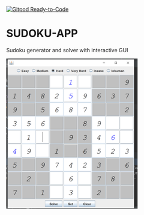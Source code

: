 [![Gitpod Ready-to-Code](https://img.shields.io/badge/Gitpod-Ready--to--Code-blue?logo=gitpod)](https://gitpod.io/#https://github.com/David-Tawil/SUDOKU-APP) 

# SUDOKU-APP
Sudoku generator and solver with interactive GUI


<p align="left">
  <img src="test/screenshot.png?raw=true "Title"" height="400" width="350" title="screenshot" alt="screenshot ">
</p>
